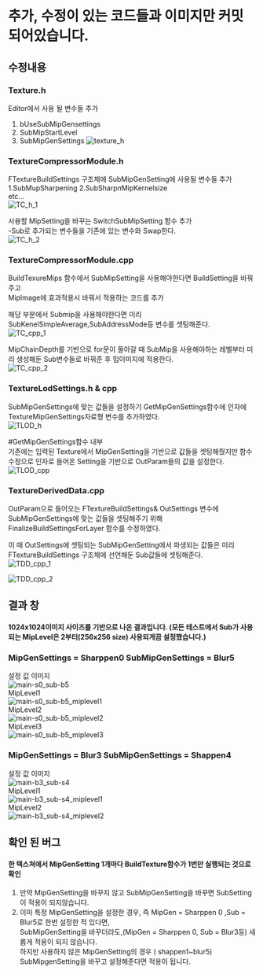 
# 추가, 수정이 있는 코드들과 이미지만 커밋되어있습니다.   
## 수정내용   
### Texture.h   

Editor에서 사용 될 변수들 추가   
1. bUseSubMipGensettings
2. SubMipStartLevel
3. SubMipGenSettings
![texture_h](https://user-images.githubusercontent.com/49854426/142062445-a5b83cc2-0c81-4309-bc3a-d6d77f942084.png)   

### TextureCompressorModule.h   

FTextureBuildSettings 구조체에 SubMipGenSetting에 사용될 변수들 추가   
1.SubMupSharpening
2.SubSharpnMipKernelsize   
etc...   
![TC_h_1](https://user-images.githubusercontent.com/49854426/142063265-5cec20f1-9031-4914-af80-75e4ee772876.png)

사용할 MipSetting을 바꾸는 SwitchSubMipSetting 함수 추가   
-Sub로 추가되는 변수들을 기존에 있는 변수와 Swap한다.   
![TC_h_2](https://user-images.githubusercontent.com/49854426/142063291-c8670a16-ec19-479b-b690-0744c7911b6e.png)

### TextureCompressorModule.cpp   

BuildTexureMips 함수에서 SubMipSetting을 사용해야한다면 BuildSetting을 바꿔주고   
MipImage에 효과적용시 바꿔서 적용하는 코드를 추가   
   
해당 부분에서 Submip을 사용해야한다면 미리 SubKenelSimpleAverage,SubAddressMode등 변수를 셋팅해준다.   
![TC_cpp_1](https://user-images.githubusercontent.com/49854426/142064006-c57df9d1-87c7-4330-9b6a-da3897519cc6.png)

MipChainDepth를 기반으로 for문이 돌아갈 때 SubMip을 사용해야하는 레벨부터 미리 생성해둔 Sub변수들로 바꿔준 후 밉이미지에 적용한다.   
![TC_cpp_2](https://user-images.githubusercontent.com/49854426/142064146-4f6646db-15ff-41ed-8820-3323baadef26.png)   

### TextureLodSettings.h & cpp

SubMipGenSettings에 맞는 값들을 설정하기 GetMipGenSettings함수에 인자에 TextureMipGenSettings자료형 변수를 추가하였다.   
![TLOD_h](https://user-images.githubusercontent.com/49854426/142064882-446037ce-0e58-4825-9c42-6f7395c90317.png)   

#GetMipGenSettings함수 내부   
기존에는 입력된 Texture에서 MipGenSetting을 기반으로 값들을 셋팅해줬지만 함수 수정으로 인자로 들어온 Setting을 기반으로 OutParam들의 값을 설정한다.   
![TLOD_cpp](https://user-images.githubusercontent.com/49854426/142064895-4e910552-2ab5-4526-8825-979b625dbda4.png)

### TextureDerivedData.cpp

OutParam으로 들어오는 FTextureBuildSettings& OutSettings 변수에 SubMipGenSettings에 맞는 값들을 셋팅해주기 위해 FinalizeBuildSettingsForLayer 함수를 수정하였다.   

이 때 OutSettings에 셋팅되는 SubMipGenSetting에서 파생되는 값들은 미리 FTextureBuildSettings 구조체에 선언해둔 Sub값들에 셋팅해준다.   
![TDD_cpp_1](https://user-images.githubusercontent.com/49854426/142065500-122fa702-2276-4b25-be21-4e385dbc9092.png)   
   
![TDD_cpp_2](https://user-images.githubusercontent.com/49854426/142065504-7d57b6fa-8165-4806-a48e-219393dca3f0.png)   
   
## 결과 창
#### 1024x1024이미지 사이즈를 기반으로 나온 결과입니다. (모든 테스트에서 Sub가 사용되는 MipLevel은 2부터(256x256 size) 사용되게끔 설정했습니다.)
### MipGenSettings = Sharppen0 SubMipGenSettings = Blur5 
설정 값 이미지   
![main-s0_sub-b5](https://user-images.githubusercontent.com/49854426/142066138-4ed8520a-384e-496c-abec-f0dc7b4663e0.png)   
MipLevel1   
![main-s0_sub-b5_miplevel1](https://user-images.githubusercontent.com/49854426/142066148-378e6506-b316-4007-a264-85918636d519.png)   
MipLevel2   
![main-s0_sub-b5_miplevel2](https://user-images.githubusercontent.com/49854426/142066152-94a48bf5-7eef-4c21-83f4-2d91f250ca65.png)   
MipLevel3   
![main-s0_sub-b5_miplevel3](https://user-images.githubusercontent.com/49854426/142066156-0ac195b4-bcc1-4886-82a4-d104689b5f86.png)   
### MipGenSettings = Blur3 SubMipGenSettings = Shappen4
설정 값 이미지   
![main-b3_sub-s4](https://user-images.githubusercontent.com/49854426/142066343-16a5d768-ceec-4d23-822d-7d1943151709.png)   
MipLevel1   
![main-b3_sub-s4_miplevel1](https://user-images.githubusercontent.com/49854426/142066257-e1e461af-dee8-4c4c-8da5-f18a9e2475c0.png)   
MipLevel2   
![main-b3_sub-s4_miplevel2](https://user-images.githubusercontent.com/49854426/142066260-9456e811-5372-4dec-9cbe-64db863f025c.png)   

## 확인 된 버그
#### 한 텍스쳐에서 MipGenSetting 1개마다 BuildTexture함수가 1번만 실행되는 것으로 확인
1. 만약 MipGenSetting을 바꾸지 않고 SubMipGenSetting을 바꾸면 SubSetting이 적용이 되지않습니다.   
2. 이미 특정 MipGenSetting을 설정한 경우, 즉 MipGen = Sharppen 0 ,Sub = Blur5로 한번 설정한 적 있다면,   
   SubMipGenSetting을 바꾸더라도,(MipGen = Sharppen 0, Sub = Blur3등) 새롭게 적용이 되지 않습니다.   
   하지만 사용하지 않은 MipGenSetting의 경우 ( shappen1~blur5) SubMipgenSetting을 바꾸고 설정해준다면 적용이 됩니다.
